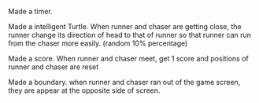 Made a timer.

Made a intelligent Turtle.
When runner and chaser are getting close,
the runner change its direction of head to that of runner
so that runner can run from the chaser more easily.
(random 10% percentage)

Made a score.
When runner and chaser meet, get 1 score
and positions of runner and chaser are reset

Made a boundary.
when runner and chaser ran out of the game screen,
they are appear at the opposite side of screen.
